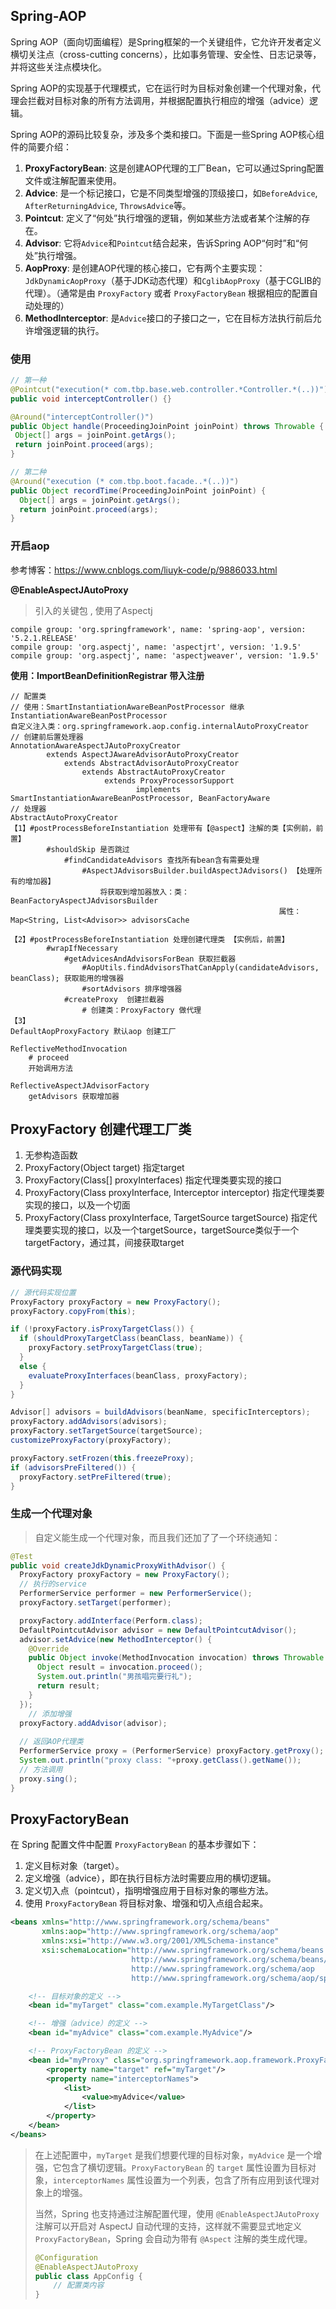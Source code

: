 ## Spring-AOP

Spring AOP（面向切面编程）是Spring框架的一个关键组件，它允许开发者定义横切关注点（cross-cutting concerns），比如事务管理、安全性、日志记录等，并将这些关注点模块化。

Spring AOP的实现基于代理模式，它在运行时为目标对象创建一个代理对象，代理会拦截对目标对象的所有方法调用，并根据配置执行相应的增强（advice）逻辑。

Spring AOP的源码比较复杂，涉及多个类和接口。下面是一些Spring AOP核心组件的简要介绍：

1. **ProxyFactoryBean**: 这是创建AOP代理的工厂Bean，它可以通过Spring配置文件或注解配置来使用。
2. **Advice**: 是一个标记接口，它是不同类型增强的顶级接口，如`BeforeAdvice`, `AfterReturningAdvice`, `ThrowsAdvice`等。
3. **Pointcut**: 定义了“何处”执行增强的逻辑，例如某些方法或者某个注解的存在。
4. **Advisor**: 它将`Advice`和`Pointcut`结合起来，告诉Spring AOP“何时”和“何处”执行增强。
5. **AopProxy**: 是创建AOP代理的核心接口，它有两个主要实现：`JdkDynamicAopProxy`（基于JDK动态代理）和`CglibAopProxy`（基于CGLIB的代理）。（通常是由 `ProxyFactory` 或者 `ProxyFactoryBean` 根据相应的配置自动处理的）
6. **MethodInterceptor**: 是`Advice`接口的子接口之一，它在目标方法执行前后允许增强逻辑的执行。

### 使用

```java
// 第一种
@Pointcut("execution(* com.tbp.base.web.controller.*Controller.*(..))")
public void interceptController() {}

@Around("interceptController()")
public Object handle(ProceedingJoinPoint joinPoint) throws Throwable {
 Object[] args = joinPoint.getArgs();
 return joinPoint.proceed(args);
}

// 第二种
@Around("execution (* com.tbp.boot.facade..*(..))")
public Object recordTime(ProceedingJoinPoint joinPoint) {
  Object[] args = joinPoint.getArgs();
  return joinPoint.proceed(args);
}
```

### 开启aop 

参考博客：https://www.cnblogs.com/liuyk-code/p/9886033.html

**@EnableAspectJAutoProxy** 

> 引入的关键包 , 使用了Aspectj

```
compile group: 'org.springframework', name: 'spring-aop', version: '5.2.1.RELEASE'
compile group: 'org.aspectj', name: 'aspectjrt', version: '1.9.5'
compile group: 'org.aspectj', name: 'aspectjweaver', version: '1.9.5'
```

**使用：ImportBeanDefinitionRegistrar 带入注册**

```
// 配置类 
// 使用：SmartInstantiationAwareBeanPostProcessor 继承 InstantiationAwareBeanPostProcessor
自定义注入类：org.springframework.aop.config.internalAutoProxyCreator
// 创建前后置处理器
AnnotationAwareAspectJAutoProxyCreator 
		extends AspectJAwareAdvisorAutoProxyCreator  
			extends AbstractAdvisorAutoProxyCreator
				extends AbstractAutoProxyCreator
					 extends ProxyProcessorSupport
							implements SmartInstantiationAwareBeanPostProcessor, BeanFactoryAware 
// 处理器
AbstractAutoProxyCreator
【1】#postProcessBeforeInstantiation 处理带有【@aspect】注解的类【实例前，前置】
 		#shouldSkip 是否跳过
 			#findCandidateAdvisors 查找所有bean含有需要处理
 				#AspectJAdvisorsBuilder.buildAspectJAdvisors() 【处理所有的增加器】
 					将获取到增加器放入：类：BeanFactoryAspectJAdvisorsBuilder 
 															属性：Map<String, List<Advisor>> advisorsCache
 		
【2】#postProcessBeforeInstantiation 处理创建代理类 【实例后，前置】
		#wrapIfNecessary
 			#getAdvicesAndAdvisorsForBean 获取拦截器
 				#AopUtils.findAdvisorsThatCanApply(candidateAdvisors, beanClass); 获取能用的增强器
 				#sortAdvisors 排序增强器
	 		#createProxy  创建拦截器
	 			# 创建类：ProxyFactory 做代理
【3】
DefaultAopProxyFactory 默认aop 创建工厂

ReflectiveMethodInvocation
	# proceed
	开始调用方法

ReflectiveAspectJAdvisorFactory
	getAdvisors 获取增加器

```

## ProxyFactory 创建代理工厂类

1. 无参构造函数
2. ProxyFactory(Object target) 指定target
3. ProxyFactory(Class[] proxyInterfaces) 指定代理类要实现的接口
4. ProxyFactory(Class proxyInterface, Interceptor interceptor) 指定代理类要实现的接口，以及一个切面
5. ProxyFactory(Class proxyInterface, TargetSource targetSource) 指定代理类要实现的接口，以及一个targetSource，targetSource类似于一个targetFactory，通过其，间接获取target

### 源代码实现

```java
// 源代码实现位置
ProxyFactory proxyFactory = new ProxyFactory();
proxyFactory.copyFrom(this);

if (!proxyFactory.isProxyTargetClass()) {
  if (shouldProxyTargetClass(beanClass, beanName)) {
    proxyFactory.setProxyTargetClass(true);
  }
  else {
    evaluateProxyInterfaces(beanClass, proxyFactory);
  }
}

Advisor[] advisors = buildAdvisors(beanName, specificInterceptors);
proxyFactory.addAdvisors(advisors);
proxyFactory.setTargetSource(targetSource);
customizeProxyFactory(proxyFactory);

proxyFactory.setFrozen(this.freezeProxy);
if (advisorsPreFiltered()) {
  proxyFactory.setPreFiltered(true);
}
```

### 生成一个代理对象

> 自定义能生成一个代理对象，而且我们还加了了一个环绕通知：

```java
@Test
public void createJdkDynamicProxyWithAdvisor() {
  ProxyFactory proxyFactory = new ProxyFactory();
  // 执行的service
  PerformerService performer = new PerformerService();
  proxyFactory.setTarget(performer);

  proxyFactory.addInterface(Perform.class);
  DefaultPointcutAdvisor advisor = new DefaultPointcutAdvisor();
  advisor.setAdvice(new MethodInterceptor() {
    @Override
    public Object invoke(MethodInvocation invocation) throws Throwable {
      Object result = invocation.proceed();
      System.out.println("男孩唱完要行礼");
      return result;
    }
  });
	// 添加增强
  proxyFactory.addAdvisor(advisor);
	
  // 返回AOP代理类
  PerformerService proxy = (PerformerService) proxyFactory.getProxy();
  System.out.println("proxy class: "+proxy.getClass().getName());
  // 方法调用
  proxy.sing();
}

```

## ProxyFactoryBean

在 Spring 配置文件中配置 `ProxyFactoryBean` 的基本步骤如下：

1. 定义目标对象（target）。
2. 定义增强（advice），即在执行目标方法时需要应用的横切逻辑。
3. 定义切入点（pointcut），指明增强应用于目标对象的哪些方法。
4. 使用 `ProxyFactoryBean` 将目标对象、增强和切入点组合起来。

```xml
<beans xmlns="http://www.springframework.org/schema/beans"
       xmlns:aop="http://www.springframework.org/schema/aop"
       xmlns:xsi="http://www.w3.org/2001/XMLSchema-instance"
       xsi:schemaLocation="http://www.springframework.org/schema/beans
                           http://www.springframework.org/schema/beans/spring-beans.xsd
                           http://www.springframework.org/schema/aop
                           http://www.springframework.org/schema/aop/spring-aop.xsd">

    <!-- 目标对象的定义 -->
    <bean id="myTarget" class="com.example.MyTargetClass"/>

    <!-- 增强（advice）的定义 -->
    <bean id="myAdvice" class="com.example.MyAdvice"/>

    <!-- ProxyFactoryBean 的定义 -->
    <bean id="myProxy" class="org.springframework.aop.framework.ProxyFactoryBean">
        <property name="target" ref="myTarget"/>
        <property name="interceptorNames">
            <list>
                <value>myAdvice</value>
            </list>
        </property>
    </bean>
</beans>
```

> 在上述配置中，`myTarget` 是我们想要代理的目标对象，`myAdvice` 是一个增强，它包含了横切逻辑。`ProxyFactoryBean` 的 `target` 属性设置为目标对象，`interceptorNames` 属性设置为一个列表，包含了所有应用到该代理对象上的增强。
>
> 当然，Spring 也支持通过注解配置代理，使用 `@EnableAspectJAutoProxy` 注解可以开启对 AspectJ 自动代理的支持，这样就不需要显式地定义 `ProxyFactoryBean`，Spring 会自动为带有 `@Aspect` 注解的类生成代理。
>
> ```java
> @Configuration
> @EnableAspectJAutoProxy
> public class AppConfig {
>     // 配置类内容
> }
> ```
